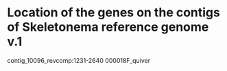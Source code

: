 # Location of the genes on the contigs of Skeletonema reference genome v.1

contig_10096_revcomp:1231-2640	000018F_quiver
